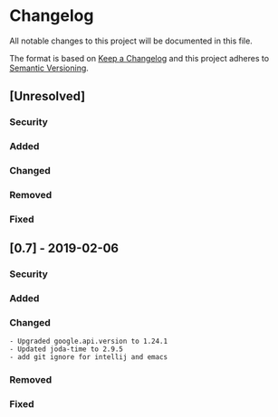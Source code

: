 # Changelog
All notable changes to this project will be documented in this file.

The format is based on [Keep a Changelog](http://keepachangelog.com/en/1.0.0/)
and this project adheres to [Semantic Versioning](http://semver.org/spec/v2.0.0.html).

## [Unresolved]

 ### Security
 
 ### Added
  
 ### Changed
				
 ### Removed
				 
 ### Fixed
 
## [0.7] - 2019-02-06

 ### Security
 
 ### Added
  
 ### Changed
	- Upgraded google.api.version to 1.24.1
	- Updated joda-time to 2.9.5
	- add git ignore for intellij and emacs
				
 ### Removed
				 
 ### Fixed
 
